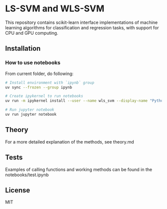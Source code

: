 # LS-SVM and WLS-SVM
This repository contains scikit-learn interface implementations of machine learning algorithms for classification and regression tasks, with support for CPU and GPU computing.

## Installation

### How to use notebooks

From current folder, do following:

```bash
# Install environment with `ipynb` group
uv sync --frozen --group ipynb

# Create ipykernel to run notebooks
uv run -m ipykernel install --user --name wls_svm --display-name "Python (wls-svm)"

# Run jupyter notebook
uv run jupyter notebook
```

## Theory
For a more detailed explanation of the methods, see theory.md

## Tests
Examples of calling functions and working methods can be found in the notebooks/test.ipynb
## License

MIT
